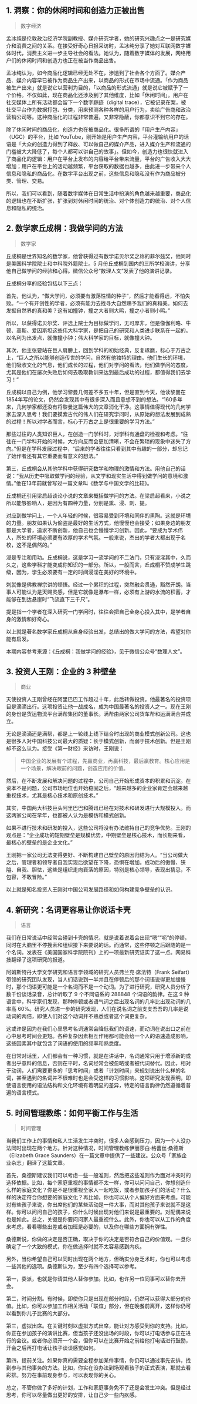 ## 1. 洞察：你的休闲时间和创造力正被出售

> 数字经济

孟冰纯是伦敦政治经济学院副教授、媒介研究学者，她的研究兴趣点之一是研究媒介和消费之间的关系。在接受好奇心日报采访时，孟冰纯分享了她对互联网数字媒体时代，消费主义进一步主导社会的看法。她认为，随着数字媒体的发展，网络用户们的休闲时间和创造力也正在被当作商品出售。

孟冰纯认为，如今商品化逻辑已经无处不在，渗透到了社会各个方面了。媒介产品、媒介内容早已被作为商品生产出来，以商品的形式在市场中流通。「作为商品被生产出来」就是说它以营利为目的，「以商品的形式流通」就是说它被赋予了一个价格。不仅如此，现在商品化还涉及到了其他维度，比如「休闲时间」。用户在社交媒体上所有活动都会留下一个数字踪迹（digital trace），它被记录在案，被社交平台作为数据打包、分类，用来预测各种各样的用户行为，卖给广告商和政治营销公司等。这种商品化的过程非常普遍，又非常隐蔽，你都意识不到它的存在。

除了休闲时间的商品化，创造力也在被商品化。很多所谓的「用户生产内容」（UGC）的平台，比如 YouTube，刚开始是用户生产内容，平台灌输给用户的话语是「大众的创造力得到了释放、可以做自己的媒介产品，进入媒介生产和流通的门槛被大大降低了，每个人都可以讲自己的故事」。但如今，创造力也很快就进入了商品化的逻辑：用户在平台上发布的内容给平台带来流量，平台的广告收入大大增加；用户在平台上的活动越频繁，平台获取的数据也越多，由此进一步带来个人信息和隐私的商品化。在数字平台出现之前，这些信息和隐私没有作为商品被分类、管理、交易。

所以，我们可以看到，随着数字媒体在日常生活中扮演的角色越来越重要，商品化的逻辑也在不断扩张，扩张到对休闲时间的统治、对个体创造力的统治、对个人信息和隐私的统治。

## 2. 数学家丘成桐：我做学问的方法

> 数学家

丘成桐是世界知名的数学家，他曾获得过有数学诺贝尔奖之称的菲尔兹奖，他同时是美国科学院院士和中科院外籍院士。5 月份丘成桐到国内的三所学校演讲，分享他自己做学问的经验和心得。微信公众号“数理人文”发表了他的演讲记录。

丘成桐分享的经验包括以下三点：

首先，他认为，“做大学问，必须要有激荡性情的种子”，然后才能看得远，不怕失败。“一个有开创性的学者，必须有能力去找寻大自然赐予我们的真和美。如何去发掘自然界的真和美？这有如撞钟，撞之大者则大鸣，撞之小者则小鸣。”

所以，以获得诺贝尔奖、评选上院士为目标做学问，无可厚非，但是像伽利略、牛顿、高斯、爱因斯坦这些伟大科学家，是把自己的研究和人类进步联系在一起的。以名利为出发点，就像撞小钟；伟大科学家的目标，就像撞大钟。

其次，他主张要站在巨人肩膀上，回到学科的初始经典，反复琢磨，标心于万古之上，“巨人之所以能够创造传世的学问，自然有他独特的理由。他们生长的环境，他们吸收文化的气息，他们成长的过程，他们对学问的看法，他们做学问的态度，尤其是他们在屡次失败后如何去吸取教训来达到最后成功的过程，都值得我们去学习！”

丘成桐以自己为例，他学习黎曼几何差不多五十年，但是直到今天，他读黎曼在1854年写的论文，仍然会发现其中有很多深入而且意想不到的想法。“160多年来，几何学家都还没有将黎曼这篇伟大的文章消化干净。这事情值得现代的几何学家去深入思考！我们要摸索古代的伟人们在研究学问时，从原始的想法发展到成熟的过程！所以对学者而言，标心于万古之上是很重要的学习方法。”

那些过往的人类知识巨人，在创造一门学科时，对学科有通盘的检视和考虑。“往往在一门学科开始的时候，大方向反而会更加清晰，不会在繁琐的现象中迷失了方向。”但是在学科发展过程中，“后来的学者往往只看到其中有趣的一部分，却忘记了始作者还有其它重要而有意义的想法。”

第三，丘成桐会从其他学科中获得研究数学和物理的激情和方法。用他自己的话说：“我从历史中吸取做学问的经验，从文学和现实生活中得到做学问的意境和激情。”他在13年前就曾写过一篇文章叫《数学与中国文学的比较》。

丘成桐还引用梁启超谈论小说的文章来概括做学问的方法。在梁启超看来，小说之所以能够影响人，是因为有四种力量，分别是熏、浸、刺、提。

对应到做学问上，一个人年轻的时候，很容易受到环境和同伴的熏陶。这就是环境的力量。朋友如果认为偷盗是最好的生活方式，他慢慢也会接受；如果身边的朋友都是大学者，追求不断创新，他自己也会慢慢学习创新。因此，“要成为学术伟人，所处的环境必须要有浓厚的学术气氛。一般来说，杰出的学者大都出现于名校，这不是偶然的。”

浸是专注和用功。丘成桐说，这是学习一流学问的不二法门，只有浸淫其中，久而久之，这些学科才能变成你知识的一部分。所以，一般而言，丘成桐不赞成学生跳级，因为，学生必须要有一定的时间浸淫在美好的环境中。

刺就像是佛教禅宗讲的顿悟。经过一个累积的过程，突然融会贯通，豁然开朗。当事人可能认为是天赐灵感，但是它就像是瀑布一样，必须有上游的水流的积蓄，才能够在到达悬崖时“飞流直下三千尺”。

提是指一个学者在深入研究一门学问时，往往会把自己全身心投入其中，是学者自身的激情和好奇心。

以上就是著名数学家丘成桐从自身经验出发，总结出的做大学问的方法，希望对你能有启发。

本期内容参考来源：《丘成桐：我做学问的经验》，见于微信公众号“数理人文”。

## 3. 投资人王刚：企业的 3 种壁垒

> 商业

天使投资人王刚曾经在阿里巴巴工作超过十年，此后转做投资。他最著名的投资项目是滴滴出行。这项投资让他一战成名，成为中国最著名的投资人之一。现在王刚的身份是货运物流平台满帮集团的董事长。满帮由两家公司货车帮和运满满合并成立。

无论是滴滴还是满帮，都是上一轮线上线下结合时出现的商业模式创新公司。这也是很多人对中国科技公司最大的质疑：长于模式创新，而弱于技术创新。但是王刚却不这么认为。接受《第一财经》采访时，王刚说：

> 中国企业的发展有个过程，先赢商业，再赢科技，最后赢教育。核心应用是一个场景，解决眼前的问题，创造应用的价值。

然后，在不断发展和解决问题的过程中，公司自己开始形成资本的积累和沉淀。在资本不是问题，公司市场地位也开始稳固之后，“越来越多的企业家肯定会越来越重视技术，尤其是核心技术和原创技术。”

其实，中国两大科技巨头阿里巴巴和腾讯已经在对技术和研发进行大规模投入。而这两家公司在早年，也都被人认为是模仿和模式创新。

如果不进行技术和研发的投入，这些公司将没有办法维持自己的竞争优势。王刚的观点是：“企业成功的短期壁垒是规模优势，中期壁垒是核心技术，而长期来看，最核心的壁垒的是企业文化。”

王刚把一家公司无法变得更好、不断构建自己壁垒的原因归结为人。“当公司做大之后，管理者和领导者自我实现后欲望在下降，恐惧在增加。成功后的傲慢、狭隘、自我、胆怯，这些是组织走向衰落的原因，特别是核心领导，表现出猜忌，不包容，不敢冒险。”

以上就是知名投资人王刚对中国公司发展路径和如何构建竞争壁垒的认识。

## 4. 新研究：名词更容易让你说话卡壳

> 语言

我们在日常说话中经常会碰到卡壳的情况，就是说着说着会出现“嗯”“呃”的停顿，同时在大脑里不停搜索和组织接下来要说的话。而通常，这些停顿之后跟随的是一个名词。发表在《美国国家科学院院刊》上的一项最新研究证实了这一点。网易科技翻译了这项研究的报道。

阿姆斯特丹大学文学研究和语言学领域的研究人员弗兰克·席法特（Frank Seifart）带领的研究团队发现，当人们话说到一半并且在停顿后的那个词语说得更加缓慢时，那个词语更可能是一个名词而不是一个动词。为了进行研究，研究人员分析了数千份谈话录音，总计听取了 9 个不同语系的 288848 个词语的韵律。在这 9 种语言中，科学家们发现，那种停顿或者语气词之后出现名词的几率比出现动词的几率高 60%。研究人员进一步的研究发现，人们在说名词之前支支吾吾的几率是说动词的两倍，即使人们对这个动词并不熟悉或者这个词更复杂。

这或许是因为在我们心里思考名词通常会降低我们的语速，而动词在说出口之前在心中思考时间会更短。各种复杂因素相互作用都可能会给一个人的语速造成影响，这些因素其中就包含了词语的使用的频率和熟悉度。

在日常对话里，人们都会有一种习惯，就是在讲话中，名词通常只用于增添新的或者出乎意料的信息，否则在平时，名词经常会被忽略或者被代词替代。因此，相对于动词，人们需要更多的「思考时间」或者「计划时间」来规划说出什么样的名词，甚至遇到的名词并不很难时也是会受这样的习惯影响。这项研究发现表明，即使语言使用的语法结构和文化环境有着明显的差异，特定的语言韵律仍然遵循着普遍的语言模式。

## 5. 时间管理教练：如何平衡工作与生活

> 时间管理

当我们工作上的事情和私人生活发生冲突时，很多人会感到压力，因为一个人没办法同时出现在两个地方。针对这种情况，时间管理教练伊丽莎白·格蕾丝·桑德斯（Elizabeth Grace Saunders）在一篇文章中提供了一些建议。公众号「家族企业杂志」翻译了这篇文章。

首先，桑德斯建议我们可以考虑一些一般准则，然后把这些准则作为面对冲突时的选择依据。比如，每个家庭重视的事情都不太一样，你可以问问自己，你想创造什么样的家庭文化？你是不是很重视全家人一起吃饭，或者参加孩子们的活动？什么样的决定符合你想要的家庭文化？再比如，你也可以从个人偏好方面来考虑。可能对有些孩子来说，你出席他们的某些活动是一件大事，而对其他孩子来说就不是这样。你可以问问自己的孩子，你什么时候出现对他们来说是最重要的。对配偶来说也是如此。总之，关键是你要问问家人最重视什么。此外，你也可以从工作的角度来考虑，看看哪些出差或者加班是必要的，以及你在哪些方面拥有弹性。

桑德斯说，你做的决定是否正确，取决于你的决定是否符合自己的价值观。一旦你确定了一个大致的模式，你在做选择时就不太容易感到内疚。

另外，当你希望自己可以同时出现在两个地方，但确实分身乏术时，你也可以考虑一些其他的选项。桑德斯认为，至少有四个选择可以参考。

第一，委派，也就是你请其他人替你参加。比如，也许另一位同事可以替你去开会。

第二，时间分割。有时候，即使你只是出现在部分时段，仍然可以获得大部分的价值。比如，你可以参加工作相关活动「联谊」部分，但在晚餐前离开，这样你仍可以看到你儿子比赛的大部分。

第三，虚拟出席。在关键时刻以虚拟方式出席，能让对方感受到你的支持。比如，你正在参加孩子的演讲比赛，但当孩子还没出场的时段，你可以打电话参与正在进行的会议。或者你必须开一个会，但你可以在比赛开始之前给他打电话进行鼓励，开会之后再打电话让孩子谈谈感觉如何。

第四，提前关注。如果你真的需要全程参加某件事情，你仍可以通过事先安排，找到参与其他事务的方法。比如，你实在没办法到场观看孩子的正式表演，那就去看彩排。努力在事前现身参与，可以表现你的关心。

总之，不管你做了多好的计划，工作和家庭事务免不了还是会发生冲突。但是经过思考，你可以尽量做出更好的安排，让自己少一些内疚感。
